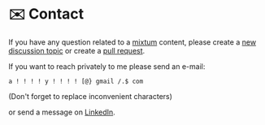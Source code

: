 # ✉️ Contact

If you have any question related to a
[mixtum](https://github.com/alperyazar/mixtum) content, please create a [new
discussion topic](https://github.com/alperyazar/mixtum/discussions) or create a
[pull request](https://github.com/alperyazar/mixtum/pulls).

If you want to reach privately to me please send an e-mail:

`a ! ! ! ! y ! ! ! ! [@} gmail /.$ com`

(Don't forget to replace inconvenient characters)

or send a message on [LinkedIn](https://www.linkedin.com/in/alperyazar).
